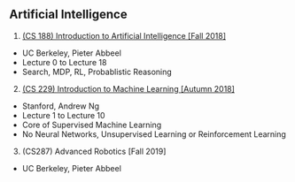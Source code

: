 ## Artificial Intelligence
1. [(CS 188) Introduction to Artificial Intelligence [Fall 2018]](./Introduction_to_AI.md)
  - UC Berkeley, Pieter Abbeel
  - Lecture 0 to Lecture 18
  - Search, MDP, RL, Probablistic Reasoning

2. [(CS 229) Introduction to Machine Learning [Autumn 2018]](./Introduction_to_Machine_Learning.md)
  - Stanford, Andrew Ng
  - Lecture 1 to Lecture 10
  - Core of Supervised Machine Learning
  - No Neural Networks, Unsupervised Learning or Reinforcement Learning

3. (CS287) Advanced Robotics [Fall 2019]
  - UC Berkeley, Pieter Abbeel
